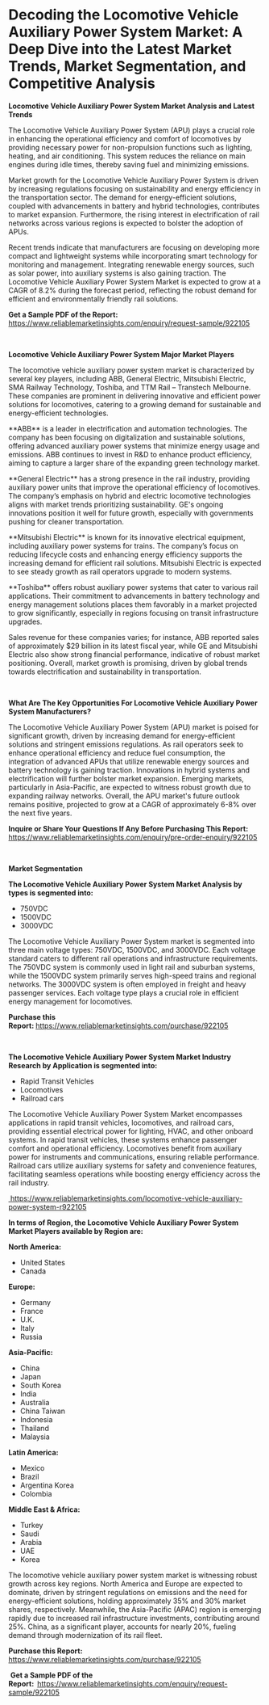 <p><h1>Decoding the Locomotive Vehicle Auxiliary Power System Market: A Deep Dive into the Latest Market Trends, Market Segmentation, and Competitive Analysis</h1></p><p><strong>Locomotive Vehicle Auxiliary Power System Market Analysis and Latest Trends</strong></p>
<p><p>The Locomotive Vehicle Auxiliary Power System (APU) plays a crucial role in enhancing the operational efficiency and comfort of locomotives by providing necessary power for non-propulsion functions such as lighting, heating, and air conditioning. This system reduces the reliance on main engines during idle times, thereby saving fuel and minimizing emissions.</p><p>Market growth for the Locomotive Vehicle Auxiliary Power System is driven by increasing regulations focusing on sustainability and energy efficiency in the transportation sector. The demand for energy-efficient solutions, coupled with advancements in battery and hybrid technologies, contributes to market expansion. Furthermore, the rising interest in electrification of rail networks across various regions is expected to bolster the adoption of APUs.</p><p>Recent trends indicate that manufacturers are focusing on developing more compact and lightweight systems while incorporating smart technology for monitoring and management. Integrating renewable energy sources, such as solar power, into auxiliary systems is also gaining traction. The Locomotive Vehicle Auxiliary Power System Market is expected to grow at a CAGR of 8.2% during the forecast period, reflecting the robust demand for efficient and environmentally friendly rail solutions.</p></p>
<p><strong>Get a Sample PDF of the Report:&nbsp;</strong> <a href="https://www.reliablemarketinsights.com/enquiry/request-sample/922105?utm_campaign=3446&utm_medium=2&utm_source=Github&utm_content=ia&utm_term=18042025&utm_id=locomotive-vehicle-auxiliary-power-system">https://www.reliablemarketinsights.com/enquiry/request-sample/922105</a></p>
<p>&nbsp;</p>
<p><strong>Locomotive Vehicle Auxiliary Power System Major Market Players</strong></p>
<p><p>The locomotive vehicle auxiliary power system market is characterized by several key players, including ABB, General Electric, Mitsubishi Electric, SMA Railway Technology, Toshiba, and TTM Rail – Transtech Melbourne. These companies are prominent in delivering innovative and efficient power solutions for locomotives, catering to a growing demand for sustainable and energy-efficient technologies.</p><p>**ABB** is a leader in electrification and automation technologies. The company has been focusing on digitalization and sustainable solutions, offering advanced auxiliary power systems that minimize energy usage and emissions. ABB continues to invest in R&D to enhance product efficiency, aiming to capture a larger share of the expanding green technology market.</p><p>**General Electric** has a strong presence in the rail industry, providing auxiliary power units that improve the operational efficiency of locomotives. The company’s emphasis on hybrid and electric locomotive technologies aligns with market trends prioritizing sustainability. GE's ongoing innovations position it well for future growth, especially with governments pushing for cleaner transportation.</p><p>**Mitsubishi Electric** is known for its innovative electrical equipment, including auxiliary power systems for trains. The company’s focus on reducing lifecycle costs and enhancing energy efficiency supports the increasing demand for efficient rail solutions. Mitsubishi Electric is expected to see steady growth as rail operators upgrade to modern systems.</p><p>**Toshiba** offers robust auxiliary power systems that cater to various rail applications. Their commitment to advancements in battery technology and energy management solutions places them favorably in a market projected to grow significantly, especially in regions focusing on transit infrastructure upgrades.</p><p>Sales revenue for these companies varies; for instance, ABB reported sales of approximately $29 billion in its latest fiscal year, while GE and Mitsubishi Electric also show strong financial performance, indicative of robust market positioning. Overall, market growth is promising, driven by global trends towards electrification and sustainability in transportation.</p></p>
<p>&nbsp;</p>
<p><strong>What Are The Key Opportunities For Locomotive Vehicle Auxiliary Power System Manufacturers?</strong></p>
<p><p>The Locomotive Vehicle Auxiliary Power System (APU) market is poised for significant growth, driven by increasing demand for energy-efficient solutions and stringent emissions regulations. As rail operators seek to enhance operational efficiency and reduce fuel consumption, the integration of advanced APUs that utilize renewable energy sources and battery technology is gaining traction. Innovations in hybrid systems and electrification will further bolster market expansion. Emerging markets, particularly in Asia-Pacific, are expected to witness robust growth due to expanding railway networks. Overall, the APU market's future outlook remains positive, projected to grow at a CAGR of approximately 6-8% over the next five years.</p></p>
<p><strong>Inquire or Share Your Questions If Any Before Purchasing This Report:</strong> <a href="https://www.reliablemarketinsights.com/enquiry/pre-order-enquiry/922105?utm_campaign=3446&utm_medium=2&utm_source=Github&utm_content=ia&utm_term=18042025&utm_id=locomotive-vehicle-auxiliary-power-system">https://www.reliablemarketinsights.com/enquiry/pre-order-enquiry/922105</a></p>
<p>&nbsp;</p>
<p><strong>Market Segmentation</strong></p>
<p><strong>The Locomotive Vehicle Auxiliary Power System Market Analysis by types is segmented into:</strong></p>
<p><ul><li>750VDC</li><li>1500VDC</li><li>3000VDC</li></ul></p>
<p><p>The Locomotive Vehicle Auxiliary Power System market is segmented into three main voltage types: 750VDC, 1500VDC, and 3000VDC. Each voltage standard caters to different rail operations and infrastructure requirements. The 750VDC system is commonly used in light rail and suburban systems, while the 1500VDC system primarily serves high-speed trains and regional networks. The 3000VDC system is often employed in freight and heavy passenger services. Each voltage type plays a crucial role in efficient energy management for locomotives.</p></p>
<p><strong>Purchase this Report:&nbsp;</strong><a href="https://www.reliablemarketinsights.com/purchase/922105?utm_campaign=3446&utm_medium=2&utm_source=Github&utm_content=ia&utm_term=18042025&utm_id=locomotive-vehicle-auxiliary-power-system">https://www.reliablemarketinsights.com/purchase/922105</a></p>
<p>&nbsp;</p>
<p><strong>The Locomotive Vehicle Auxiliary Power System Market Industry Research by Application is segmented into:</strong></p>
<p><ul><li>Rapid Transit Vehicles</li><li>Locomotives</li><li>Railroad cars</li></ul></p>
<p><p>The Locomotive Vehicle Auxiliary Power System Market encompasses applications in rapid transit vehicles, locomotives, and railroad cars, providing essential electrical power for lighting, HVAC, and other onboard systems. In rapid transit vehicles, these systems enhance passenger comfort and operational efficiency. Locomotives benefit from auxiliary power for instruments and communications, ensuring reliable performance. Railroad cars utilize auxiliary systems for safety and convenience features, facilitating seamless operations while boosting energy efficiency across the rail industry.</p></p>
<p><a href="https://www.reliablemarketinsights.com/locomotive-vehicle-auxiliary-power-system-r922105?utm_campaign=3446&utm_medium=2&utm_source=Github&utm_content=ia&utm_term=18042025&utm_id=locomotive-vehicle-auxiliary-power-system">&nbsp;https://www.reliablemarketinsights.com/locomotive-vehicle-auxiliary-power-system-r922105</a></p>
<p><strong>In terms of Region, the Locomotive Vehicle Auxiliary Power System Market Players available by Region are:</strong></p>
<p>
    <p> <strong> North America: </strong>
        <ul>
            <li>United States</li>
            <li>Canada</li>
        </ul>
        </p> 
    <p> <strong> Europe: </strong>
        <ul>
            <li>Germany</li>
            <li>France</li>
            <li>U.K.</li>
            <li>Italy</li>
            <li>Russia</li>
        </ul>
        </p> 
    <p> <strong> Asia-Pacific: </strong>
        <ul>
            <li>China</li>
            <li>Japan</li>
            <li>South Korea</li>
            <li>India</li>
            <li>Australia</li>
            <li>China Taiwan</li>
            <li>Indonesia</li>
            <li>Thailand</li>
            <li>Malaysia</li>
        </ul>
        </p> 
    <p> <strong> Latin America: </strong>
        <ul>
            <li>Mexico</li>
            <li>Brazil</li>
            <li>Argentina Korea</li>
            <li>Colombia</li>
        </ul>
        </p> 
    <p> <strong> Middle East & Africa: </strong>
        <ul>
            <li>Turkey</li>
            <li>Saudi</li>
            <li>Arabia</li>
            <li>UAE</li>
            <li>Korea</li>
        </ul>
    </p>
    </p>
<p><p>The locomotive vehicle auxiliary power system market is witnessing robust growth across key regions. North America and Europe are expected to dominate, driven by stringent regulations on emissions and the need for energy-efficient solutions, holding approximately 35% and 30% market shares, respectively. Meanwhile, the Asia-Pacific (APAC) region is emerging rapidly due to increased rail infrastructure investments, contributing around 25%. China, as a significant player, accounts for nearly 20%, fueling demand through modernization of its rail fleet.</p></p>
<p><strong>Purchase this Report: </strong><a href="https://www.reliablemarketinsights.com/purchase/922105?utm_campaign=3446&utm_medium=2&utm_source=Github&utm_content=ia&utm_term=18042025&utm_id=locomotive-vehicle-auxiliary-power-system">https://www.reliablemarketinsights.com/purchase/922105</a></p>
<p>&nbsp;<strong>Get a Sample PDF of the Report:&nbsp;&nbsp;</strong><a href="https://www.reliablemarketinsights.com/enquiry/request-sample/922105?utm_campaign=3446&utm_medium=2&utm_source=Github&utm_content=ia&utm_term=18042025&utm_id=locomotive-vehicle-auxiliary-power-system">https://www.reliablemarketinsights.com/enquiry/request-sample/922105</a></p>
<p><strong></strong></p>
<p><p></p><p></p><p></p></p>